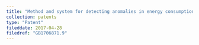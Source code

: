 ```yaml
---
title: "Method and system for detecting anomalies in energy consumption"
collection: patents
type: "Patent"
fileddate: 2017-04-28
filedref: "GB1706871.9"
---
```

